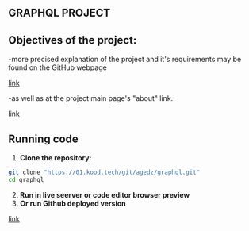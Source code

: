 ## GRAPHQL PROJECT


## Objectives of the project:

-more precised explanation of the project and it's requirements may be found on the GitHub webpage

[link](https://github.com/01-edu/public/tree/master/subjects/graphql)

-as well as at the project main page's "about" link.

[link](https://github.com/01-edu/public/tree/master/subjects/graphql/audit)

## Running code

1. **Clone the repository:**

```bash
git clone "https://01.kood.tech/git/agedz/graphql.git"
cd graphql
```

2. **Run in live seerver or code editor browser preview**
3. **Or run Github deployed version**
   
[link](https://liogedz.github.io/graphql/)